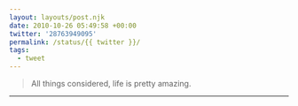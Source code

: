 ```yaml
---
layout: layouts/post.njk
date: 2010-10-26 05:49:58 +00:00
twitter: '28763949095'
permalink: /status/{{ twitter }}/
tags: 
  - tweet
---
```


> All things considered, life is pretty amazing.

---
